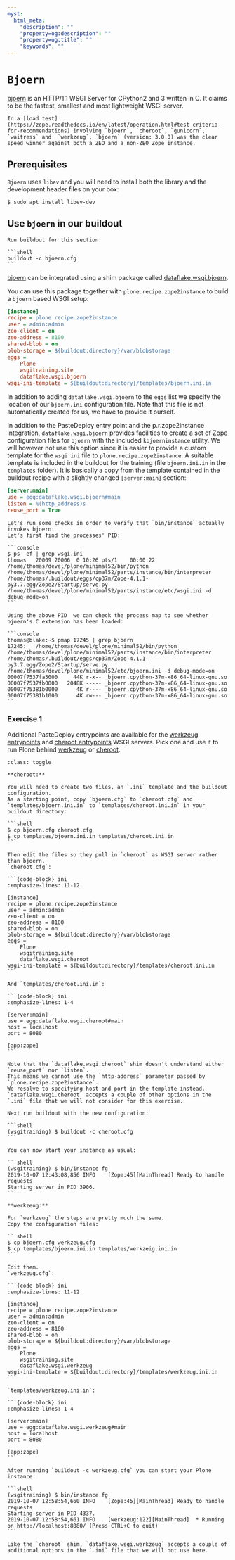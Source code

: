 ```yaml
---
myst:
  html_meta:
    "description": ""
    "property=og:description": ""
    "property=og:title": ""
    "keywords": ""
---
```


# `Bjoern`

[bjoern](https://github.com/jonashaag/bjoern) is an HTTP/1.1 WSGI Server for CPython2 and 3 written in C.
It claims to be the fastest, smallest and most lightweight WSGI server.

```{note}
In a [load test](https://zope.readthedocs.io/en/latest/operation.html#test-criteria-for-recommendations) involving `bjoern`, `cheroot`, `gunicorn`, `waitress` and  `werkzeug`, `bjoern` (version: 3.0.0) was the clear speed winner against both a ZEO and a non-ZEO Zope instance.
```

## Prerequisites

`Bjoern` uses `libev` and you will need to install both the library and the development header files on your box:

```shell
$ sudo apt install libev-dev
```

## Use `bjoern` in our buildout

````{sidebar} Build now
Run buildout for this section:

```shell
buildout -c bjoern.cfg
```
````

[bjoern](https://github.com/jonashaag/bjoern) can be integrated using a shim package called [dataflake.wsgi.bjoern](https://dataflakewsgibjoern.readthedocs.io/en/latest/).

You can use this package together with `plone.recipe.zope2instance` to build a `bjoern` based WSGI setup:

```ini
[instance]
recipe = plone.recipe.zope2instance
user = admin:admin
zeo-client = on
zeo-address = 8100
shared-blob = on
blob-storage = ${buildout:directory}/var/blobstorage
eggs =
    Plone
    wsgitraining.site
    dataflake.wsgi.bjoern
wsgi-ini-template = ${buildout:directory}/templates/bjoern.ini.in
```

In addition to adding `dataflake.wsgi.bjoern` to the `eggs` list we specify the location of our `bjoern.ini` configuration file.
Note that this file is not automatically created for us, we have to provide it ourself.

In addition to the PasteDeploy entry point and the p.r.zope2instance integration, `dataflake.wsgi.bjoern`  provides facilities to create a set of Zope configuration files for `bjoern` with the included `kbjoerninstance` utility.
We will however not use this option since it is easier to provide a custom template for the `wsgi.ini` file to `plone.recipe.zope2instance`.
A suitable template is included in the buildout for the training (file `bjoern.ini.in` in the `templates` folder).
It is basically a copy from the template contained in the buildout recipe with a slightly changed `[server:main]` section:

```ini
[server:main]
use = egg:dataflake.wsgi.bjoern#main
listen = %(http_address)s
reuse_port = True
```

````{note}
Let's run some checks in order to verify that `bin/instance` actually invokes bjoern:
Let's first find the processes' PID:

```console
$ ps -ef | grep wsgi.ini
thomas   20009 20006  0 10:26 pts/1    00:00:22 /home/thomas/devel/plone/minimal52/bin/python /home/thomas/devel/plone/minimal52/parts/instance/bin/interpreter /home/thomas/.buildout/eggs/cp37m/Zope-4.1.1-py3.7.egg/Zope2/Startup/serve.py /home/thomas/devel/plone/minimal52/parts/instance/etc/wsgi.ini -d debug-mode=on
```

Using the above PID  we can check the process map to see whether bjoern's C extension has been loaded:

```console
thomas@blake:~$ pmap 17245 | grep bjoern
17245:   /home/thomas/devel/plone/minimal52/bin/python /home/thomas/devel/plone/minimal52/parts/instance/bin/interpreter /home/thomas/.buildout/eggs/cp37m/Zope-4.1.1-py3.7.egg/Zope2/Startup/serve.py /home/thomas/devel/plone/minimal52/etc/bjoern.ini -d debug-mode=on
00007f7537fa5000     44K r-x-- _bjoern.cpython-37m-x86_64-linux-gnu.so
00007f7537fb0000   2048K ----- _bjoern.cpython-37m-x86_64-linux-gnu.so
00007f75381b0000      4K r---- _bjoern.cpython-37m-x86_64-linux-gnu.so
00007f75381b1000      4K rw--- _bjoern.cpython-37m-x86_64-linux-gnu.so
```
````

### Exercise 1

Additional PasteDeploy entrypoints are available for the [werkzeug entrypoints](https://pypi.org/project/dataflake.wsgi.werkzeug) and [cheroot entrypoints](https://pypi.org/project/dataflake.wsgi.cheroot) WSGI servers.
Pick one and use it to run Plone behind [werkzeug](https://palletsprojects.com/p/werkzeug/) or [cheroot](https://cheroot.cherrypy.dev/en/latest/).

````{admonition} Solution
:class: toggle

**cheroot:**

You will need to create two files, an `.ini` template and the buildout configuration.
As a starting point, copy `bjoern.cfg` to `cheroot.cfg` and `templates/bjoern.ini.in` to `templates/cheroot.ini.in` in your buildout directory:

```shell
$ cp bjoern.cfg cheroot.cfg
$ cp templates/bjoern.ini.in templates/cheroot.ini.in
```

Then edit the files so they pull in `cheroot` as WSGI server rather than bjoern.
`cheroot.cfg`:

```{code-block} ini
:emphasize-lines: 11-12

[instance]
recipe = plone.recipe.zope2instance
user = admin:admin
zeo-client = on
zeo-address = 8100
shared-blob = on
blob-storage = ${buildout:directory}/var/blobstorage
eggs =
    Plone
    wsgitraining.site
    dataflake.wsgi.cheroot
wsgi-ini-template = ${buildout:directory}/templates/cheroot.ini.in
```

And `templates/cheroot.ini.in`:

```{code-block} ini
:emphasize-lines: 1-4

[server:main]
use = egg:dataflake.wsgi.cheroot#main
host = localhost
port = 8080

[app:zope]
```

Note that the `dataflake.wsgi.cheroot` shim doesn't understand either `reuse_port` nor `listen`.
This means we cannot use the `http-address` parameter passed by `plone.recipe.zope2instance`.
We resolve to specifying host and port in the template instead.
`dataflake.wsgi.cheroot` accepts a couple of other options in the `.ini` file that we will not consider for this exercise.

Next run buildout with the new configuration:

```shell
(wsgitraining) $ buildout -c cheroot.cfg
```

You can now start your instance as usual:

```shell
(wsgitraining) $ bin/instance fg
2019-10-07 12:43:08,856 INFO    [Zope:45][MainThread] Ready to handle requests
Starting server in PID 3906.
```

**werkzeug:**

For `werkzeug` the steps are pretty much the same.
Copy the configuration files:

```shell
$ cp bjoern.cfg werkzeug.cfg
$ cp templates/bjoern.ini.in templates/werkzeig.ini.in
```

Edit them.
`werkzeug.cfg`:

```{code-block} ini
:emphasize-lines: 11-12

[instance]
recipe = plone.recipe.zope2instance
user = admin:admin
zeo-client = on
zeo-address = 8100
shared-blob = on
blob-storage = ${buildout:directory}/var/blobstorage
eggs =
    Plone
    wsgitraining.site
    dataflake.wsgi.werkzeug
wsgi-ini-template = ${buildout:directory}/templates/werkzeug.ini.in
```

`templates/werkzeug.ini.in`:

```{code-block} ini
:emphasize-lines: 1-4

[server:main]
use = egg:dataflake.wsgi.werkzeug#main
host = localhost
port = 8080

[app:zope]
```

After running `buildout -c werkzeug.cfg` you can start your Plone instance:

```shell
(wsgitraining) $ bin/instance fg
2019-10-07 12:58:54,660 INFO    [Zope:45][MainThread] Ready to handle requests
Starting server in PID 4337.
2019-10-07 12:58:54,661 INFO    [werkzeug:122][MainThread]  * Running on http://localhost:8080/ (Press CTRL+C to quit)
```

Like the `cheroot` shim, `dataflake.wsgi.werkzeug` accepts a couple of additional options in the `.ini` file that we will not use here.
````
